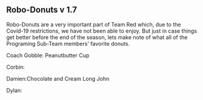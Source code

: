 ## Robo-Donuts v 1.7
Robo-Donuts are a very important part of Team Red which, due to the Covid-19 restrictions, we have not been able to enjoy. But just in case things get better before the end of the season, lets make note of what all of the Programing Sub-Team members' favorite donuts.

Coach Gobble: Peanutbutter Cup

Corbin: 

Damien:Chocolate and Cream Long John

Dylan: 
